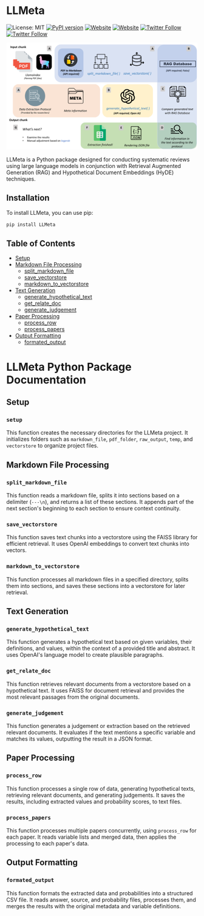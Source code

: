 # LLMeta

![License: MIT](https://img.shields.io/badge/License-MIT-yellow.svg)
[![PyPI version](https://badge.fury.io/py/LLMeta.svg)](https://pypi.org/project/LLMeta/)
[![Website](https://img.shields.io/badge/Website-Jinquan_Ye-red)](https://jinquanyescholar.netlify.app)
[![Website](https://img.shields.io/badge/Website-Ziqian_Xia-blue)](https://ziqian-xia.tech/)
[![Twitter Follow](https://img.shields.io/twitter/follow/yebarryallen.svg?style=social)](https://x.com/yebarryallen)
[![Twitter Follow](https://img.shields.io/twitter/follow/Ziqian_Xia.svg?style=social)](https://x.com/Ziqian_Xia)

![img.png](img.png)


LLMeta is a Python package designed for conducting systematic reviews using large language models in conjunction with Retrieval Augmented Generation (RAG) and Hypothetical Document Embeddings (HyDE) techniques.


## Installation

To install LLMeta, you can use pip:

```bash
pip install LLMeta
```
## Table of Contents
- [Setup](#setup)
- [Markdown File Processing](#markdown-file-processing)
  - [split_markdown_file](#split_markdown_file)
  - [save_vectorstore](#save_vectorstore)
  - [markdown_to_vectorstore](#markdown_to_vectorstore)
- [Text Generation](#text-generation)
  - [generate_hypothetical_text](#generate_hypothetical_text)
  - [get_relate_doc](#get_relate_doc)
  - [generate_judgement](#generate_judgement)
- [Paper Processing](#paper-processing)
  - [process_row](#process_row)
  - [process_papers](#process_papers)
- [Output Formatting](#output-formatting)
  - [formated_output](#formated_output)

# LLMeta Python Package Documentation


## Setup

### `setup`
This function creates the necessary directories for the LLMeta project. It initializes folders such as `markdown_file`, `pdf_folder`, `raw_output`, `temp`, and `vectorstore` to organize project files.

## Markdown File Processing

### `split_markdown_file`
This function reads a markdown file, splits it into sections based on a delimiter (`---\n`), and returns a list of these sections. It appends part of the next section's beginning to each section to ensure context continuity.

### `save_vectorstore`
This function saves text chunks into a vectorstore using the FAISS library for efficient retrieval. It uses OpenAI embeddings to convert text chunks into vectors.

### `markdown_to_vectorstore`
This function processes all markdown files in a specified directory, splits them into sections, and saves these sections into a vectorstore for later retrieval.

## Text Generation

### `generate_hypothetical_text`
This function generates a hypothetical text based on given variables, their definitions, and values, within the context of a provided title and abstract. It uses OpenAI's language model to create plausible paragraphs.

### `get_relate_doc`
This function retrieves relevant documents from a vectorstore based on a hypothetical text. It uses FAISS for document retrieval and provides the most relevant passages from the original documents.

### `generate_judgement`
This function generates a judgement or extraction based on the retrieved relevant documents. It evaluates if the text mentions a specific variable and matches its values, outputting the result in a JSON format.

## Paper Processing

### `process_row`
This function processes a single row of data, generating hypothetical texts, retrieving relevant documents, and generating judgements. It saves the results, including extracted values and probability scores, to text files.

### `process_papers`
This function processes multiple papers concurrently, using `process_row` for each paper. It reads variable lists and merged data, then applies the processing to each paper's data.

## Output Formatting

### `formated_output`
This function formats the extracted data and probabilities into a structured CSV file. It reads answer, source, and probability files, processes them, and merges the results with the original metadata and variable definitions.


